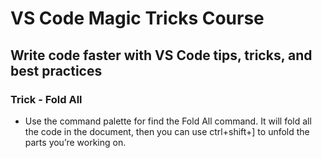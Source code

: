 # VS Code Magic Tricks Course

## Write code faster with VS Code tips, tricks, and best practices

### Trick - Fold All

- Use the command palette for find the Fold All command. It will fold all the code in the document, then you can use ctrl+shift+] to unfold the parts you’re working on.
